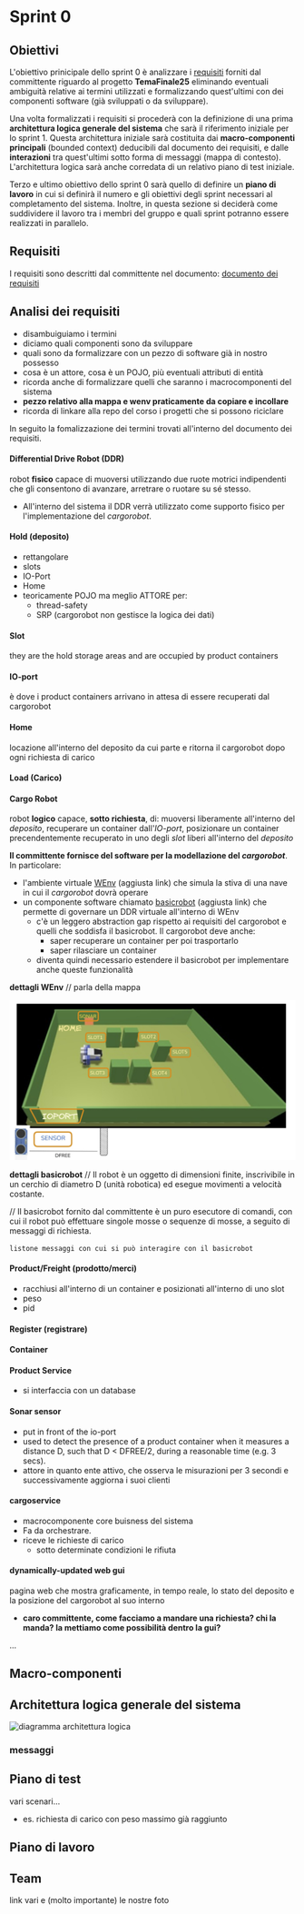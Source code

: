 # Sprint 0

## Obiettivi
L'obiettivo prinicipale dello sprint 0 è analizzare i [requisiti](../requisiti.md) forniti dal committente riguardo al progetto **TemaFinale25** eliminando eventuali ambiguità relative ai termini utilizzati e formalizzando quest'ultimi con dei componenti software (già sviluppati o da sviluppare). 

Una volta formalizzati i requisiti si procederà con la definizione di una prima **architettura logica generale del sistema** che sarà il riferimento iniziale per lo sprint 1. Questa architettura iniziale sarà costituita dai **macro-componenti principali** (bounded context) deducibili dal documento dei requisiti, e dalle **interazioni** tra quest'ultimi sotto forma di messaggi (mappa di contesto). L'architettura logica sarà anche corredata di un relativo piano di test iniziale.

Terzo e ultimo obiettivo dello sprint 0 sarà quello di definire un **piano di lavoro** in cui si definirà il numero e gli obiettivi degli sprint necessari al completamento del sistema. Inoltre, in questa sezione si deciderà come suddividere il lavoro tra i membri del gruppo e quali sprint potranno essere realizzati in parallelo.







## Requisiti
I requisiti sono descritti dal committente nel documento: [documento dei requisiti](../requisiti.md) 

## Analisi dei requisiti
- disambuiguiamo i termini 
- diciamo quali componenti sono da sviluppare
- quali sono da formalizzare con un pezzo di software già in nostro possesso
- cosa è un attore, cosa è un POJO, più eventuali attributi di entità
- ricorda anche di formalizzare quelli che saranno i macrocomponenti del sistema
- **pezzo relativo alla mappa e wenv praticamente da copiare e incollare**
- ricorda di linkare alla repo del corso i progetti che si possono riciclare


In seguito la fomalizzazione dei termini trovati all'interno del documento dei requisiti.


#### Differential Drive Robot (DDR)
robot **fisico** capace di muoversi utilizzando due ruote motrici indipendenti che gli consentono di avanzare, arretrare o ruotare su sé stesso. 
- All'interno del sistema il DDR verrà utilizzato come supporto fisico per l'implementazione del _cargorobot_.


#### Hold (deposito)
- rettangolare
- slots
- IO-Port
- Home
- teoricamente POJO ma meglio ATTORE per:
    - thread-safety
    - SRP (cargorobot non gestisce la logica dei dati)

#### Slot
they are the hold storage areas and are occupied by product containers

#### IO-port
è dove i product containers arrivano in attesa di essere recuperati dal cargorobot

#### Home
locazione all'interno del deposito da cui parte e ritorna il cargorobot dopo ogni richiesta di carico 

#### Load (Carico) 


#### Cargo Robot
robot **logico** capace, **sotto richiesta**, di: muoversi liberamente all'interno del _deposito_, recuperare un container dall'_IO-port_, posizionare un container precendentemente recuperato in uno degli _slot_ liberi all'interno del _deposito_

**Il committente fornisce del software per la modellazione del _cargorobot_**. In particolare:
- l'ambiente virtuale [WEnv](./sprint0.md) (aggiusta link) che simula la stiva di una nave in cui il _cargorobot_ dovrà operare
- un componente software chiamato [basicrobot](./sprint0.md) (aggiusta link) che permette di governare un DDR virtuale all'interno di WEnv 
    - c'è un leggero abstraction gap rispetto ai requisiti del cargorobot e quelli che soddisfa il basicrobot. Il cargorobot deve anche:
        - saper recuperare un container per poi trasportarlo
        - saper rilasciare un container
    - diventa quindi necessario estendere il basicrobot per implementare anche queste funzionalità

**dettagli WEnv**
// parla della mappa

![Wenv](../requisiti/tf25scene.jpg)


**dettagli basicrobot**
// Il robot è un oggetto di dimensioni finite, inscrivibile in un cerchio di diametro D (unità robotica) ed esegue movimenti a velocità costante.

// Il basicrobot fornito dal committente è un puro esecutore di comandi, con cui il robot può effettuare singole mosse o sequenze di mosse, a seguito di messaggi di richiesta.

```
listone messaggi con cui si può interagire con il basicrobot 
```


#### Product/Freight (prodotto/merci)
- racchiusi all'interno di un container e posizionati all'interno di uno slot
- peso
- pid

#### Register (registrare)


#### Container


#### Product Service
- si interfaccia con un database


#### Sonar sensor
- put in front of the io-port
- used to detect the presence of a product container when it measures a distance D, such that D < DFREE/2, during a reasonable time (e.g. 3 secs).
- attore in quanto ente attivo, che osserva le misurazioni per 3 secondi e successivamente aggiorna i suoi clienti


#### cargoservice
- macrocomponente core buisness del sistema
- Fa da orchestrare.
- riceve le richieste di carico
    - sotto determinate condizioni le rifiuta


#### dynamically-updated web gui
pagina web che mostra graficamente, in tempo reale, lo stato del deposito e la posizione del cargorobot al suo interno
- **caro committente, come facciamo a mandare una richiesta? chi la manda? la mettiamo come possibilità dentro la gui?**







...























## Macro-componenti



## Architettura logica generale del sistema

![diagramma architettura logica](non_esiste_ancora.png)

### messaggi




## Piano di test

vari scenari... 
- es. richiesta di carico con peso massimo già raggiunto









## Piano di lavoro






## Team
link vari e (molto importante) le nostre foto